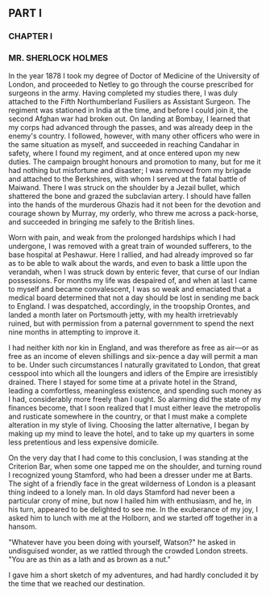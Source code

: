 ## PART I
### CHAPTER I 
### MR. SHERLOCK HOLMES
In the year 1878 I took my degree of Doctor of Medicine of the University of London, and proceeded to Netley to go through the course prescribed for surgeons in the army. Having completed my studies there, I was duly attached to the Fifth Northumberland Fusiliers as Assistant Surgeon. The regiment was stationed in India at the time, and before I could join it, the second Afghan war had broken out. On landing at Bombay, I learned that my corps had advanced through the passes, and was already deep in the enemy's country. I followed, however, with many other officers who were in the same situation as myself, and succeeded in reaching Candahar in safety, where I found my regiment, and at once entered upon my new duties. The campaign brought honours and promotion to many, but for me it had nothing but misfortune and disaster; I was removed from my brigade and attached to the Berkshires, with whom I served at the fatal battle of Maiwand. There I was struck on the shoulder by a Jezail bullet, which shattered the bone and grazed the subclavian artery. I should have fallen into the hands of the murderous Ghazis had it not been for the devotion and courage shown by Murray, my orderly, who threw me across a pack-horse, and succeeded in bringing me safely to the British lines.  
  
Worn with pain, and weak from the prolonged hardships which I had undergone, I was removed with a great train of wounded sufferers, to the base hospital at Peshawur. Here I rallied, and had already improved so far as to be able to walk about the wards, and even to bask a little upon the verandah, when I was struck down by enteric fever, that curse of our Indian possessions. For months my life was despaired of, and when at last I came to myself and became convalescent, I was so weak and emaciated that a medical board determined that not a day should be lost in sending me back to England. I was despatched, accordingly, in the troopship Orontes, and landed a month later on Portsmouth jetty, with my health irretrievably ruined, but with permission from a paternal government to spend the next nine months in attempting to improve it.  
  
I had neither kith nor kin in England, and was therefore as free as air—or as free as an income of eleven shillings and six-pence a day will permit a man to be. Under such circumstances I naturally gravitated to London, that great cesspool into which all the loungers and idlers of the Empire are irresistibly drained. There I stayed for some time at a private hotel in the Strand, leading a comfortless, meaningless existence, and spending such money as I had, considerably more freely than I ought. So alarming did the state of my finances become, that I soon realized that I must either leave the metropolis and rusticate somewhere in the country, or that I must make a complete alteration in my style of living. Choosing the latter alternative, I began by making up my mind to leave the hotel, and to take up my quarters in some less pretentious and less expensive domicile.  
  
On the very day that I had come to this conclusion, I was standing at the Criterion Bar, when some one tapped me on the shoulder, and turning round I recognized young Stamford, who had been a dresser under me at Barts. The sight of a friendly face in the great wilderness of London is a pleasant thing indeed to a lonely man. In old days Stamford had never been a particular crony of mine, but now I hailed him with enthusiasm, and he, in his turn, appeared to be delighted to see me. In the exuberance of my joy, I asked him to lunch with me at the Holborn, and we started off together in a hansom.  
  
"Whatever have you been doing with yourself, Watson?" he asked in undisguised wonder, as we rattled through the crowded London streets. "You are as thin as a lath and as brown as a nut."  
  
I gave him a short sketch of my adventures, and had hardly concluded it by the time that we reached our destination.   